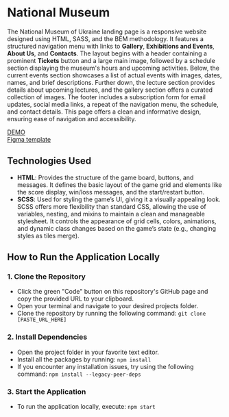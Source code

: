 # National Museum

The National Museum of Ukraine landing page is a responsive website designed using HTML, SASS, and the BEM methodology. It features a structured navigation menu with links to **Gallery**, **Exhibitions and Events**, **About Us**, and **Contacts**.
The layout begins with a header containing a prominent **Tickets** button and a large main image, followed by a schedule section displaying the museum's hours and upcoming activities. Below, the current events section showcases a list of actual events with images, dates, names, and brief descriptions.
Further down, the lecture section provides details about upcoming lectures, and the gallery section offers a curated collection of images. The footer includes a subscription form for email updates, social media links, a repeat of the navigation menu, the schedule, and contact details.
This page offers a clean and informative design, ensuring ease of navigation and accessibility.

[DEMO](https://vladkorobka.github.io/layout_museum/)<br>
[Figma template](https://www.figma.com/file/cRBCqE06cDrY3s4jX7h3iY)<br>

## Technologies Used
- **HTML**: Provides the structure of the game board, buttons, and messages. It defines the basic layout of the game grid and elements like the score display, win/loss messages, and the start/restart button.
- **SCSS**: Used for styling the game’s UI, giving it a visually appealing look. SCSS offers more flexibility than standard CSS, allowing the use of variables, nesting, and mixins to maintain a clean and manageable stylesheet. It controls the appearance of grid cells, colors, animations, and dynamic class changes based on the game’s state (e.g., changing styles as tiles merge).

## How to Run the Application Locally

### 1. Clone the Repository
- Click the green "Code" button on this repository's GitHub page and copy the provided URL to your clipboard.
- Open your terminal and navigate to your desired projects folder.
- Clone the repository by running the following command:
  ```git clone [PASTE_URL_HERE]```
### 2. Install Dependencies
- Open the project folder in your favorite text editor.
- Install all the packages by running:
  ```npm install```
- If you encounter any installation issues, try using the following command:
```npm install --legacy-peer-deps```
### 3. Start the Application
- To run the application locally, execute:
```npm start```
